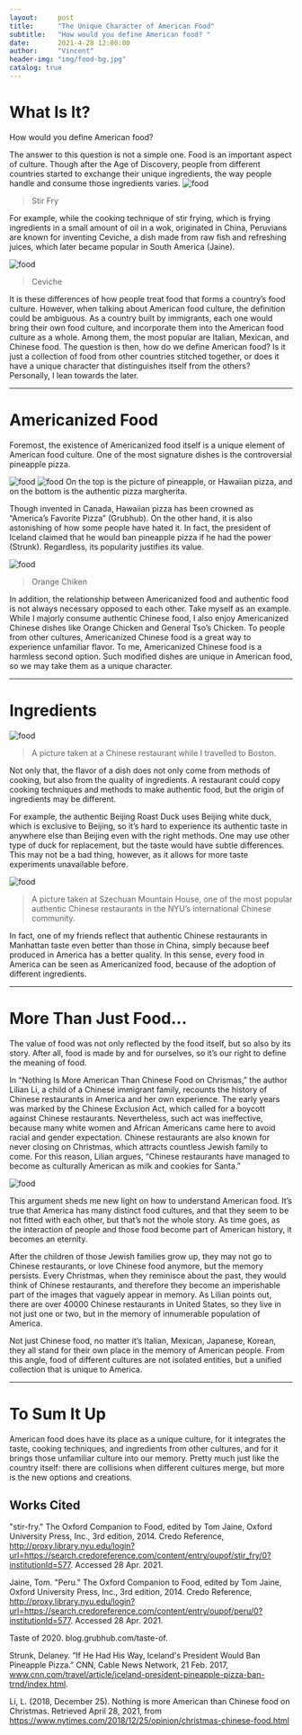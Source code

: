 ```yaml
---
layout:     post
title:      "The Unique Character of American Food"
subtitle:   "How would you define American food? "
date:       2021-4-28 12:00:00
author:     "Vincent"
header-img: "img/food-bg.jpg"
catalog: true
---
```


# What Is It?
How would you define American food? 

The answer to this question is not a simple one. Food is an important aspect of culture. Though after the Age of Discovery, people from different countries started to exchange their unique ingredients, the way people handle and consume those ingredients varies. 
![food](/img/food-2.jpg)
> Stir Fry

For example, while the cooking technique of stir frying, which is frying ingredients in a small amount of oil in a wok, originated in China, Peruvians are known for inventing Ceviche, a dish made from raw fish and refreshing juices, which later became popular in South America (Jaine). 

![food](/img/food-1.jpg)
> Ceviche

It is these differences of how people treat food that forms a country’s food culture. However, when talking about American food culture, the definition could be ambiguous. As a country built by immigrants, each one would bring their own food culture, and incorporate them into the American food culture as a whole. Among them, the most popular are Italian, Mexican, and Chinese food. The question is then, how do we define American food? Is it just a collection of food from other countries stitched together, or does it have a unique character that distinguishes itself from the others? Personally, I lean towards the later.

---

# Americanized Food

Foremost, the existence of Americanized food itself is a unique element of American food culture. One of the most signature dishes is the controversial pineapple pizza.   

![food](/img/food-3.jpg) ![food](/img/food-4.jpg)
On the top is the picture of pineapple, or Hawaiian pizza, and on the bottom is the authentic pizza margherita. 

Though invented in Canada, Hawaiian pizza has been crowned as “America’s Favorite Pizza” (Grubhub). On the other hand, it is also astonishing of how some people have hated it. In fact, the president of Iceland claimed that he would ban pineapple pizza if he had the power (Strunk). Regardless, its popularity justifies its value. 

![food](/img/food-5.jpg)
> Orange Chiken

In addition, the relationship between Americanized food and authentic food is not always necessary opposed to each other. Take myself as an example. While I majorly consume authentic Chinese food, I also enjoy Americanized Chinese dishes like Orange Chicken and General Tso’s Chicken. To people from other cultures, Americanized Chinese food is a great way to experience unfamiliar flavor. To me, Americanized Chinese food is a harmless second option. Such modified dishes are unique in American food, so we may take them as a unique character. 

---

# Ingredients

![food](/img/food-6.jpg)
> A picture taken at a Chinese restaurant while I travelled to Boston.

Not only that, the flavor of a dish does not only come from methods of cooking, but also from the quality of ingredients. A restaurant could copy cooking techniques and methods to make authentic food, but the origin of ingredients may be different. 

For example, the authentic Beijing Roast Duck uses Beijing white duck, which is exclusive to Beijing, so it’s hard to experience its authentic taste in anywhere else than Beijing even with the right methods. One may use other type of duck for replacement, but the taste would have subtle differences. This may not be a bad thing, however, as it allows for more taste experiments unavailable before. 

![food](/img/food-7.jpg)
> A picture taken at Szechuan Mountain House, one of the most popular authentic Chinese restaurants in the NYU’s international Chinese community.

In fact, one of my friends reflect that authentic Chinese restaurants in Manhattan taste even better than those in China, simply because beef produced in America has a better quality. In this sense, every food in America can be seen as Americanized food, because of the adoption of different ingredients. 

---

# More Than Just Food...

The value of food was not only reflected by the food itself, but so also by its story. After all, food is made by and for ourselves, so it’s our right to define the meaning of food. 

In “Nothing Is More American Than Chinese Food on Chrismas,” the author Lilian Li, a child of a Chinese immigrant family, recounts the history of Chinese restaurants in America and her own experience. The early years was marked by the Chinese Exclusion Act, which called for a boycott against Chinese restaurants. Nevertheless, such act was ineffective, because many white women and African Americans came here to avoid racial and gender expectation. Chinese restaurants are also known for never closing on Christmas, which attracts countless Jewish family to come. For this reason, Lilian argues, “Chinese restaurants have managed to become as culturally American as milk and cookies for Santa.” 

![food](/img/food-8.jpg)

This argument sheds me new light on how to understand American food. It’s true that America has many distinct food cultures, and that they seem to be not fitted with each other, but that’s not the whole story. As time goes, as the interaction of people and those food become part of American history, it becomes an eternity. 

After the children of those Jewish families grow up, they may not go to Chinese restaurants, or love Chinese food anymore, but the memory persists. Every Christmas, when they reminisce about the past, they would think of Chinese restaurants, and therefore they become an imperishable part of the images that vaguely appear in memory. As Lilian points out, there are over 40000 Chinese restaurants in United States, so they live in not just one or two, but in the memory of innumerable population of America. 

Not just Chinese food, no matter it’s Italian, Mexican, Japanese, Korean, they all stand for their own place in the memory of American people. From this angle, food of different cultures are not isolated entities, but a unified collection that is unique to America. 

---
# To Sum It Up 

American food does have its place as a unique culture, for it integrates the taste, cooking techniques, and ingredients from other cultures, and for it brings those unfamiliar culture into our memory. Pretty much just like the country itself: there are collisions when different cultures merge, but more is the new options and creations. 


## Works Cited
"stir-fry." The Oxford Companion to Food, edited by Tom Jaine, Oxford University Press, Inc., 3rd edition, 2014. Credo Reference, http://proxy.library.nyu.edu/login?url=https://search.credoreference.com/content/entry/oupof/stir_fry/0?institutionId=577. Accessed 28 Apr. 2021.

Jaine, Tom. "Peru." The Oxford Companion to Food, edited by Tom Jaine, Oxford University Press, Inc., 3rd edition, 2014. Credo Reference, http://proxy.library.nyu.edu/login?url=https://search.credoreference.com/content/entry/oupof/peru/0?institutionId=577. Accessed 28 Apr. 2021. 

Taste of 2020. blog.grubhub.com/taste-of. 

Strunk, Delaney. “If He Had His Way, Iceland's President Would Ban Pineapple Pizza.” CNN, Cable News Network, 21 Feb. 2017, www.cnn.com/travel/article/iceland-president-pineapple-pizza-ban-trnd/index.html. 

Li, L. (2018, December 25). Nothing is more American than Chinese food on Christmas. Retrieved April 28, 2021, from https://www.nytimes.com/2018/12/25/opinion/christmas-chinese-food.html
